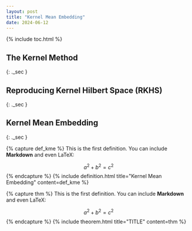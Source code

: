 ```yaml
---
layout: post
title: "Kernel Mean Embedding"
date: 2024-06-12
---
```


{% include toc.html %}

## The Kernel Method
{: ._sec }

## Reproducing Kernel Hilbert Space (RKHS)
{: ._sec }

## Kernel Mean Embedding
{: ._sec }

{% capture def_kme %}
This is the first definition. You can include **Markdown** and even LaTeX:

$$ a^2 + b^2 = c^2 $$
{% endcapture %}
{% include definition.html title="Kernel Mean Embedding" content=def_kme %}

{% capture thm %}
This is the first definition. You can include **Markdown** and even LaTeX:

$$ a^2 + b^2 = c^2 $$
{% endcapture %}
{% include theorem.html title="TITLE" content=thm %}